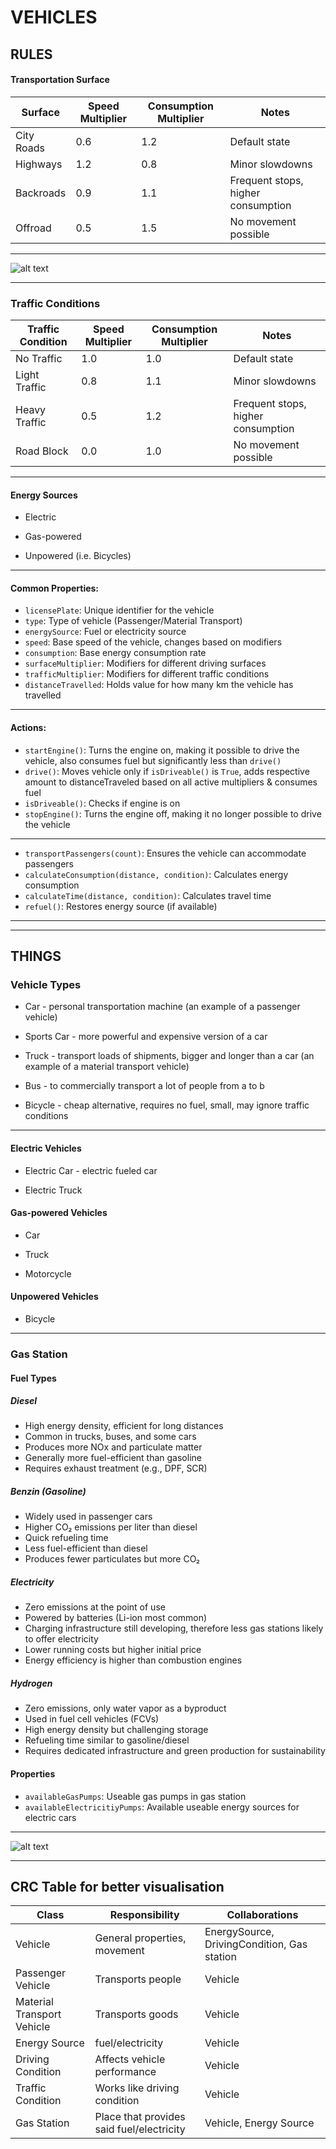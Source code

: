 

# VEHICLES

## RULES 

#### Transportation Surface

| Surface           | Speed Multiplier | Consumption Multiplier | Notes |
|-------------------|------------------|------------------------|-------|
| City Roads        | 0.6              | 1.2                    | Default state |
| Highways          | 1.2              | 0.8                    | Minor slowdowns |
| Backroads         | 0.9              | 1.1                    | Frequent stops, higher consumption |
| Offroad           | 0.5              | 1.5                    | No movement possible |

___

![alt text](https://github.com/dvinibrahimagic/vehicles-ooa/blob/main/Bild_2025-02-11_121754474.png)

___

### Traffic Conditions

| Traffic Condition | Speed Multiplier | Consumption Multiplier | Notes |
|-------------------|------------------|------------------------|-------|
| No Traffic        | 1.0              | 1.0                    | Default state |
| Light Traffic     | 0.8              | 1.1                    | Minor slowdowns |
| Heavy Traffic     | 0.5              | 1.2                    | Frequent stops, higher consumption |
| Road Block        | 0.0              | 1.0                    | No movement possible |

___

#### Energy Sources
- Electric

- Gas-powered

- Unpowered (i.e. Bicycles)

___

#### Common Properties:
- `licensePlate`: Unique identifier for the vehicle
- `type`: Type of vehicle (Passenger/Material Transport)
- `energySource`: Fuel or electricity source
- `speed`: Base speed of the vehicle, changes based on modifiers
- `consumption`: Base energy consumption rate
- `surfaceMultiplier`: Modifiers for different driving surfaces
- `trafficMultiplier`: Modifiers for different traffic conditions
- `distanceTravelled`: Holds value for how many km the vehicle has travelled

___

#### Actions:
- `startEngine()`: Turns the engine on, making it possible to drive the vehicle, also consumes fuel but significantly less than `drive()`
- `drive()`: Moves vehicle only if `isDriveable()` is `True`, adds respective amount to distanceTraveled based on all active multipliers & consumes fuel
- `isDriveable()`: Checks if engine is on
- `stopEngine()`: Turns the engine off, making it no longer possible to drive the vehicle
___
- `transportPassengers(count)`: Ensures the vehicle can accommodate passengers
- `calculateConsumption(distance, condition)`: Calculates energy consumption
- `calculateTime(distance, condition)`: Calculates travel time
- `refuel()`: Restores energy source (if available)
  
___

___

## THINGS

### Vehicle Types
- Car - personal transportation machine (an example of a passenger vehicle)
 
- Sports Car - more powerful and expensive version of a car
 
- Truck - transport loads of shipments, bigger and longer than a car (an example of a material transport vehicle)
 
- Bus - to commercially transport a lot of people from a to b
 
- Bicycle - cheap alternative, requires no fuel, small, may ignore traffic conditions
 
___

#### Electric Vehicles
- Electric Car - electric fueled car
 
- Electric Truck

 #### Gas-powered Vehicles
- Car
 
- Truck
 
- Motorcycle

 #### Unpowered Vehicles
- Bicycle

___

### Gas Station

#### Fuel Types

##### Diesel
- High energy density, efficient for long distances
- Common in trucks, buses, and some cars
- Produces more NOx and particulate matter
- Generally more fuel-efficient than gasoline
- Requires exhaust treatment (e.g., DPF, SCR)

##### Benzin (Gasoline)
- Widely used in passenger cars
- Higher CO₂ emissions per liter than diesel
- Quick refueling time
- Less fuel-efficient than diesel
- Produces fewer particulates but more CO₂

##### Electricity
- Zero emissions at the point of use
- Powered by batteries (Li-ion most common)
- Charging infrastructure still developing, therefore less gas stations likely to offer electricity
- Lower running costs but higher initial price
- Energy efficiency is higher than combustion engines

##### Hydrogen
- Zero emissions, only water vapor as a byproduct
- Used in fuel cell vehicles (FCVs)
- High energy density but challenging storage
- Refueling time similar to gasoline/diesel
- Requires dedicated infrastructure and green production for sustainability

#### Properties
- `availableGasPumps`: Useable gas pumps in gas station
- `availableElectricitiyPumps`:  Available useable energy sources for electric cars
___


![alt text](https://github.com/dvinibrahimagic/vehicles-ooa/blob/main/Screenshot%202025-02-11%20101427.png?raw=true)

___

 ## CRC Table for better visualisation
| Class                      | Responsibility                            | Collaborations |
|----------------------------|-------------------------------------------|----------------|
| Vehicle                    | General properties, movement              | EnergySource, DrivingCondition, Gas station |
| Passenger Vehicle          | Transports people                         | Vehicle |
| Material Transport Vehicle | Transports goods                          | Vehicle |
| Energy Source              | fuel/electricity                          | Vehicle |
| Driving Condition          | Affects vehicle performance               | Vehicle |
| Traffic Condition          | Works like driving condition              | Vehicle |
| Gas Station                | Place that provides said fuel/electricity | Vehicle, Energy Source |


